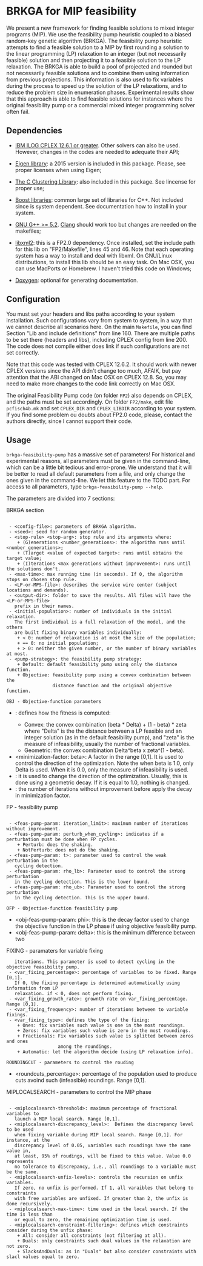 BRKGA for MIP feasibility
===============================================================================

We present a new framework for finding feasible solutions to mixed integer
programs (MIP). We use the feasibility pump heuristic coupled to a biased
random-key genetic algorithm (BRKGA). The feasibility pump heuristic attempts
to find a feasible solution to a MIP by first rounding a solution to the linear
programming (LP) relaxation to an integer (but not necessarily feasible)
solution and then projecting it to a feasible solution to the LP relaxation.
The BRKGA is able to build a pool of projected and rounded but not necessarily
feasible solutions and to combine them using information from previous
projections. This information is also used to fix variables during the process
to speed up the solution of the LP relaxations, and to reduce the problem size
in enumeration phases. Experimental results show that this approach is able to
find feasible solutions for instances where the original feasibility pump or a
commercial mixed integer programming solver often fail.


Dependencies
-------------------------------------------------------------------------------

- [IBM ILOG CPLEX 12.6.1 or greater](https://www.ibm.com/products/ilog-cplex-optimization-studio). 
  Other solvers can also be used. However, changes in the codes are needed 
  to adequate their API;

- [Eigen library](http://eigen.tuxfamily.org): a 2015 version is included in 
  this package. Please, see proper licenses when using Eigen;

- [The C Clustering Library](http://bonsai.hgc.jp/~mdehoon/software/cluster):
  also included in this package. See lincense for proper use;

- [Boost libraries](https://www.boost.org): common large set of libraries for
  C++. Not included since is system dependent. See documentation how to 
  install in your system.

- [GNU G++ >= 5.2](https://gcc.gnu.org). [Clang](https://clang.llvm.org) 
  should work too but changes are needed on the makefiles;

- [libxml2](http://www.xmlsoft.org/): this is a FP2.0 dependency.  Once
  installed, set the include path for this lib on "FP2/Makefile", lines 45 and
  46. Note that each operating system has a way to install and deal with
  libxml. On GNU/Linux distributions, to install this lib should be an easy
  task. On Mac OSX, you can use MacPorts or Homebrew. I haven't tried this code
  on Windows;

- [Doxygen](http://doxygen.nl): optional for generating documentation.


Configuration
-------------------------------------------------------------------------------

You must set your headers and libs paths according to your system installation.
Such configurations vary from system to system, in a way that we cannot
describe all scenarios here. On the main `Makefile`, you can find Section "Lib
and include definitions" from line 160.  There are multiple paths to be set
there (headers and libs), including CPLEX config from line 200. The code does
not compile either does link if such configurations are not set correctly.

Note that this code was tested with CPLEX 12.6.2. It should work with newer
CPLEX versions since the API didn't change too much, AFAIK, but pay attention
that the ABI changed on Mac OSX on CPLEX 12.8. So, you may need to make more
changes to the code link correctly on Mac OSX.

The original Feasibility Pump code (on folder `FP2`) also depends on CPLEX, and
the paths must be set accordingly. On folder `FP2/make`, edit file
`pcfisch4b.mk` and set `CPLEX_DIR` and `CPLEX_LIBDIR` according to your system.
If you find some problem ou doubts about FP2.0 code, please, contact the
authors directly, since I cannot support their code.


Usage
-------------------------------------------------------------------------------

`brkga-feasibility-pump` has a massive set of parameters! For historical and
experimental reasons, all parameters must be given in the command-line, which
can be a little bit tedious and error-prone. We understand that it will be
better to read all default parameters from a file, and only change the ones
given in the command-line. We let this feature to the TODO part. For access to
all parameters, type `brkga-feasibility-pump --help`.

The parameters are divided into 7 sections:

BRKGA section
~~~~~~~~~~~~~~~~~~~~~~~~~~~~~~

 - <config-file>: parameters of BRKGA algorithm.
 - <seed>: seed for random generator.
 - <stop-rule> <stop-arg>: stop rule and its arguments where:
	+ (G)enerations <number_generations>: the algorithm runs until <number_generations>;
	+ (T)arget <value of expected target>: runs until obtains the target value;
	+ (I)terations <max generations without improvement>: runs until the solutions don't.
 - <max-time>: max running time (in seconds). If 0, the algorithm stops on chosen stop rule.
 - <LP-or-MPS-file>: describes the service wire center (subject locations and demands).
 - <output-dir>: folder to save the results. All files will have the <LP-or-MPS-file>
   prefix in their names.
 - <initial-population>: number of individuals in the initial relaxation.
   The first individual is a full relaxation of the model, and the others
   are built fixing binary variables individually:
	+ < 0: number of relaxation is at most the size of the population;
	+ == 0: no initial population;
	+ > 0: neither the given number, or the number of binary variables at most.
 - <pump-strategy>: the feasibility pump strategy:
	+ Default: default feasibility pump using only the distance function.
	+ Objective: feasibility pump using a convex combination between the
	             distance function and the original objective function.

OBJ - Objective-function parameters
~~~~~~~~~~~~~~~~~~~~~~~~~~~~~~

 - <fitness-type>: defines how the fitness is computed:
	+ Convex: the convex combination (beta * Delta) + (1 - beta) * zeta
	  where "Delta" is the the distance between a LP feasible and
	  an integer solution (as in the default feasibility pump), and
	  "zeta" is the measure of infeasibility, usually the number of fractional variables. 
	+ Geometric: the convex combination Delta^beta x zeta^(1 - beta).
 - <minimization-factor: beta>: A factor in the range [0,1]. It is used to control the
   direction of the optimization. Note the when beta is 1.0, only
    Delta is used. When it is 0.0, only the measure of infeasibility is used.
 - <minimization-factor-decay>: it is used to change the direction of the optimization.
   Usually, this is done using a geometric decay. If it is equal to 1.0, nothing is changed.
 - <decay-application-offset>: the number of iterations without improvement before apply
   the decay in minimization factor.

FP - feasibility pump
~~~~~~~~~~~~~~~~~~~~~~~~~~~~~~

 - <feas-pump-param: iteration_limit>: maximum number of iterations without improvement.
 - <feas-pump-param: perturb_when_cycling>: indicates if a perturbation must be done when FP cycles.
	+ Perturb: does the shaking.
	+ NotPerturb: does not do the shaking.
 - <feas-pump-param: t>: parameter used to control the weak perturbation in the
   cycling detection.
 - <feas-pump-param: rho_lb>: Parameter used to control the strong perturbation
   in the cycling detection. This is the lower bound.
 - <feas-pump-param: rho_ub>: Parameter used to control the strong perturbation
   in the cycling detection. This is the upper bound.

OFP - Objective-function feasibility pump
~~~~~~~~~~~~~~~~~~~~~~~~~~~~~~
 - <obj-feas-pump-param: phi>: this is the decay factor used to change the
   objective function in the LP phase if using objective feasibility pump.
 - <obj-feas-pump-param: delta>: this is the minimum difference between two

FIXING - paramaters for variable fixing
~~~~~~~~~~~~~~~~~~~~~~~~~~~~~~
   iterations. This parameter is used to detect cycling in the objective feasibility pump.
 - <var_fixing_percentage>: percentage of variables to be fixed. Range [0,1].
   If 0, the fixing percentage is determined automatically using information from LP
   relaxation. if < 0, does not perform fixing.
 - <var_fixing_growth_rate>: grownth rate on var_fixing_percentage. Range [0,1].
 - <var_fixing_frequency>: number of iterations between to variable fixings.
 - <var_fixing_type>: defines the type of the fixing:
	+ Ones: fix variables such value is one in the most roundings.
	+ Zeros: fix variables such value is zero in the most roundings.
	+ Fractionals: Fix variables such value is splitted between zeros and ones
	               among the roundings.
	+ Automatic: let the algorithm decide (using LP relaxation info).

ROUNDINGCUT - parameters to control the rouding
~~~~~~~~~~~~~~~~~~~~~~~~~~~~~~
 - <roundcuts_percentage>: percentage of the population used to produce
   cuts avoind such (infeasible) roundings. Range [0,1].

MIPLOCALSEARCH - parameters to control the MIP phase
~~~~~~~~~~~~~~~~~~~~~~~~~~~~~~

 - <miplocalsearch-threshold>: maximum percentage of fractional variables to
   launch a MIP local search. Range [0,1].
 - <miplocalsearch-discrepancy_level>:  Defines the discrepancy level to be used
   when fixing variable during MIP local search. Range [0,1]. For instance, at the
   discrepancy level of 0.05, variables such roundings have the same value in,
   at least, 95% of roudings, will be fixed to this value. Value 0.0 represents
   no tolerance to discrepancy, i.e., all roundings to a variable must be the same.
 - <miplocalsearch-unfix-levels>: controls the recursion on unfix variables.
   If zero, no unfix is performed. If 1, all varaibles that belong to constraints
   with free variables are unfixed. If greater than 2, the unfix is done recursively.
 - <miplocalsearch-max-time>: time used in the local search. If the time is less than
   or equal to zero, the remaining optimization time is used.
 - <miplocalsearch-constraint-filtering>: defines which constraints consider during the unfix phase:
	+ All: consider all constraints (not filtering at all).
	+ Duals: only constraints such dual values in the relaxation are not zero.
	+ SlacksAndDuals: as in "Duals" but also consider constraints with slacl values equal to zero.
